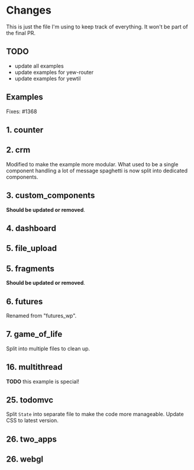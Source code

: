 # Changes

This is just the file I'm using to keep track of everything. It won't be part of the final PR.

## TODO

- update all examples
- update examples for yew-router
- update examples for yewtil

## Examples

Fixes: #1368

## 1. counter

## 2. crm

Modified to make the example more modular.
What used to be a single component handling a lot of message spaghetti is now split into dedicated components.

## 3. custom_components

**Should be updated or removed**.

## 4. dashboard

## 5. file_upload

## 5. fragments

**Should be updated or removed**.

## 6. futures

Renamed from "futures_wp".

## 7. game_of_life

Split into multiple files to clean up.

## 16. multithread

**TODO** this example is special!

## 25. todomvc

Split `State` into separate file to make the code more manageable.
Update CSS to latest version.

## 26. two_apps

## 26. webgl
